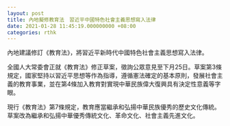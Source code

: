 ```yaml
---
layout: post
title: 內地擬修教育法　習近平中國特色社會主義思想寫入法律
date: 2021-01-28 11:45:19.000000000 +08:00
categories: rthk
---
```


內地建議修訂《教育法》，將習近平新時代中國特色社會主義思想寫入法律。

全國人大常委會正就《教育法》修正草案，徵詢公眾意見至下月25日。草案第3條規定，國家堅持以習近平思想等作為指導，遵循憲法確定的基本原則，發展社會主義的教育事業，並在第4條加入教育對實現中華民族偉大復興具有決定性意義等字眼。

現行《教育法》第7條規定，教育應當繼承和弘揚中華民族優秀的歷史文化傳統。草案改為繼承和弘揚中華優秀傳統文化、革命文化、社會主義先進文化。
